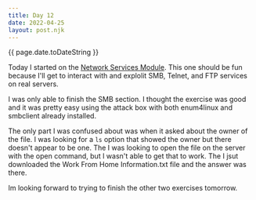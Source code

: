 ```yaml
---
title: Day 12
date: 2022-04-25
layout: post.njk
---
```


{{ page.date.toDateString }}


Today I started on the [Network Services Module](https://tryhackme.com/room/networkservices). This one should be fun because I'll get to interact with and explolit SMB, Telnet, and FTP services on real servers.

I was only able to finish the SMB section. I thought the exercise was good and it was pretty easy using the attack box with both enum4linux and smbclient already installed.

The only part I was confused about was when it asked about the owner of the file. I was looking for a `ls` option that showed the owner but there doesn't appear to be one. The I was looking to open the file on the server with the open command, but I wasn't able to get that to work. The I jsut downloaded the Work From Home Information.txt file and the answer was there.

Im looking forward to trying to finish the other two exercises tomorrow.